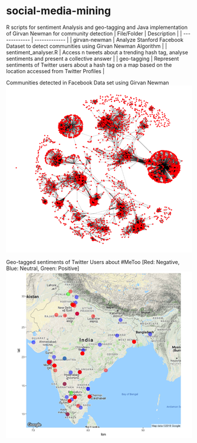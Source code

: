 # social-media-mining
R scripts for sentiment Analysis and geo-tagging and Java implementation of Girvan Newman for community detection
| File/Folder | Description |
| ------------- | ------------- |
| girvan-newman | Analyze Stanford Facebook Dataset to detect communities using Girvan Newman Algorithm |
| sentiment_analyser.R  | Access n tweets about a trending hash tag, analyse sentiments and present a collective answer |
| geo-tagging  | Represent sentiments of Twitter users about a hash tag on a map based on the location accessed from Twitter Profiles |

Communities detected in Facebook Data set using Girvan Newman
![alt text](https://github.com/sejal-pawar/social-media-mining/blob/master/girvan-newman/Fb_clusters.png)

Geo-tagged sentiments of Twitter Users about #MeToo
[Red: Negative, Blue: Neutral, Green: Positive]
![alt text](https://github.com/sejal-pawar/social-media-mining/blob/master/geo-tagging/Sentiment_analysis.png)
